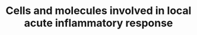 ---
annotations:
- type: Pathway Ontology
  value: inflammatory response pathway
authors:
- Laurent
- Eweitz
- Susan
description: Cells and Molecules involved in local acute inflammatory response. Pathway
  based on Biocarta pathway (M3952) https://cgap.nci.nih.gov/Pathways/BioCarta/h_LairPathway  Tissue
  damage induces the release of inflammatory signaling molecules. Additionally, bacterial
  infection stimulates an immune response. Bacterial infection can activate macrophages
  and induce the release of pro-inflammatory cytokines such as TNF, IL-6 and IL-1.
  Both tissue damage and bacterial infection can induce complement activation, either
  via the alternative or classical pathway. Leukocytes can be attracted via pro-inflammatory
  cytokines and chemokines released by mast cells and activated macrophages. Leukocytes
  can also induce complement activation.  The combined response can result in a more
  permeable endothelium of blood vessels, induce swelling and activate immune cells.
last-edited: 2022-01-10
organisms:
- Homo sapiens
redirect_from:
- /index.php/Pathway:WP4493
- /instance/WP4493
schema-jsonld:
- '@context': https://schema.org/
  '@id': https://wikipathways.github.io/pathways/WP4493.html
  '@type': Dataset
  creator:
    '@type': Organization
    name: WikiPathways
  description: Cells and Molecules involved in local acute inflammatory response.
    Pathway based on Biocarta pathway (M3952) https://cgap.nci.nih.gov/Pathways/BioCarta/h_LairPathway  Tissue
    damage induces the release of inflammatory signaling molecules. Additionally,
    bacterial infection stimulates an immune response. Bacterial infection can activate
    macrophages and induce the release of pro-inflammatory cytokines such as TNF,
    IL-6 and IL-1. Both tissue damage and bacterial infection can induce complement
    activation, either via the alternative or classical pathway. Leukocytes can be
    attracted via pro-inflammatory cytokines and chemokines released by mast cells
    and activated macrophages. Leukocytes can also induce complement activation.  The
    combined response can result in a more permeable endothelium of blood vessels,
    induce swelling and activate immune cells.
  keywords:
  - C6
  - KNG1
  - VCAM1
  - C3
  - ITGAL
  - TNF
  - ITGB1
  - C5
  - Complement activation
  - ITGB2
  - IL1A
  - ITGA4
  - SELP
  - IL8
  - SELPLG
  - C7
  - IL6
  - ICAM1
  license: CC0
  name: Cells and molecules involved in local acute inflammatory response
seo: CreativeWork
title: Cells and molecules involved in local acute inflammatory response
wpid: WP4493
---